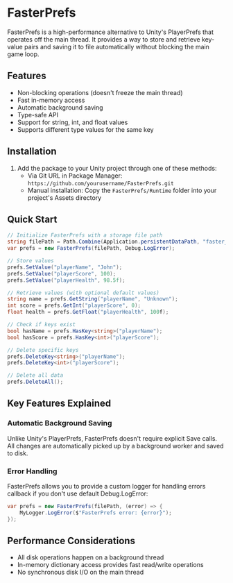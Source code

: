 # FasterPrefs
FasterPrefs is a high-performance alternative to Unity's PlayerPrefs that operates off the main thread. It provides a way to store and retrieve key-value pairs and saving it to file automatically without blocking the main game loop.

## Features
- Non-blocking operations (doesn't freeze the main thread)
- Fast in-memory access
- Automatic background saving
- Type-safe API
- Support for string, int, and float values
- Supports different type values for the same key

## Installation
1. Add the package to your Unity project through one of these methods:
   - Via Git URL in Package Manager: `https://github.com/yourusername/FasterPrefs.git`
   - Manual installation: Copy the `FasterPrefs/Runtime` folder into your project's Assets directory

## Quick Start

```csharp
// Initialize FasterPrefs with a storage file path
string filePath = Path.Combine(Application.persistentDataPath, "faster_prefs.dat");
var prefs = new FasterPrefs(filePath, Debug.LogError);

// Store values
prefs.SetValue("playerName", "John");
prefs.SetValue("playerScore", 100);
prefs.SetValue("playerHealth", 98.5f);

// Retrieve values (with optional default values)
string name = prefs.GetString("playerName", "Unknown");
int score = prefs.GetInt("playerScore", 0);
float health = prefs.GetFloat("playerHealth", 100f);

// Check if keys exist
bool hasName = prefs.HasKey<string>("playerName");
bool hasScore = prefs.HasKey<int>("playerScore");

// Delete specific keys
prefs.DeleteKey<string>("playerName");
prefs.DeleteKey<int>("playerScore");

// Delete all data
prefs.DeleteAll();
```

## Key Features Explained

### Automatic Background Saving
Unlike Unity's PlayerPrefs, FasterPrefs doesn't require explicit Save calls. All changes are automatically picked up by a background worker and saved to disk.

### Error Handling
FasterPrefs allows you to provide a custom logger for handling errors callback if you don't use default Debug.LogError:
```csharp
var prefs = new FasterPrefs(filePath, (error) => {
    MyLogger.LogError($"FasterPrefs error: {error}");
});
```

## Performance Considerations
- All disk operations happen on a background thread
- In-memory dictionary access provides fast read/write operations
- No synchronous disk I/O on the main thread

